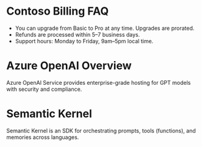 # Contoso Billing FAQ
- You can upgrade from Basic to Pro at any time. Upgrades are prorated.
- Refunds are processed within 5–7 business days.
- Support hours: Monday to Friday, 9am–5pm local time.


# Azure OpenAI Overview
Azure OpenAI Service provides enterprise-grade hosting for GPT models with security and compliance.


# Semantic Kernel
Semantic Kernel is an SDK for orchestrating prompts, tools (functions), and memories across languages.
